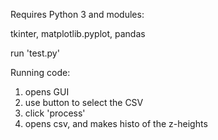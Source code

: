 
Requires Python 3 and modules:

tkinter,  matplotlib.pyplot, pandas


run 'test.py'

Running code:

1) opens GUI
2) use button to select the CSV
3) click 'process'
4) opens csv, and makes histo of the z-heights
